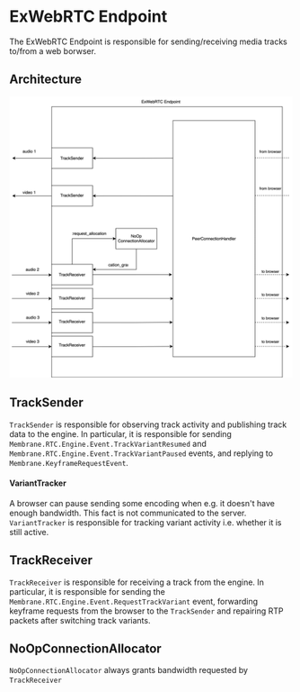 # ExWebRTC Endpoint

The ExWebRTC Endpoint is responsible for sending/receiving media tracks to/from a web borwser.


## Architecture

![ExWebRTC Endpoint architecture](assets/ex_webrtc_endpoint_architecture.drawio.svg)


## TrackSender

`TrackSender` is responsible for observing track activity and publishing track data to the engine.
In particular, it is responsible for sending `Membrane.RTC.Engine.Event.TrackVariantResumed` 
and `Membrane.RTC.Engine.Event.TrackVariantPaused` events, and replying to `Membrane.KeyframeRequestEvent`.

#### VariantTracker

A browser can pause sending some encoding when e.g. it doesn't have enough bandwidth.
This fact is not communicated to the server.
`VariantTracker` is responsible for tracking variant activity i.e. whether it is still active.

## TrackReceiver

`TrackReceiver` is responsible for receiving a track from the engine.
In particular, it is responsible for sending the `Membrane.RTC.Engine.Event.RequestTrackVariant` event, 
forwarding keyframe requests from the browser to the `TrackSender` and repairing RTP packets after
switching track variants.

## NoOpConnectionAllocator
`NoOpConnectionAllocator` always grants bandwidth requested by `TrackReceiver`
